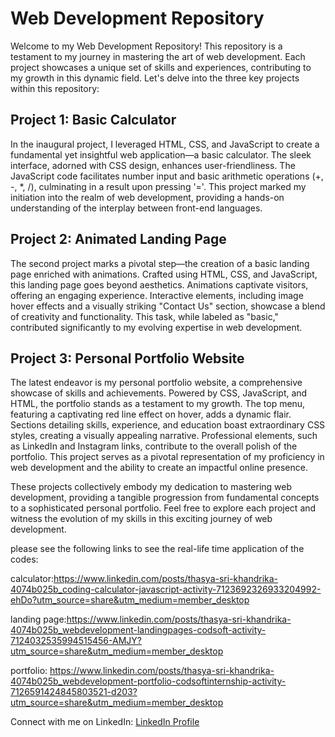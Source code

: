 # Web Development Repository

Welcome to my Web Development Repository! This repository is a testament to my journey in mastering the art of web development. Each project showcases a unique set of skills and experiences, contributing to my growth in this dynamic field. Let's delve into the three key projects within this repository:

## Project 1: Basic Calculator

In the inaugural project, I leveraged HTML, CSS, and JavaScript to create a fundamental yet insightful web application—a basic calculator. The sleek interface, adorned with CSS design, enhances user-friendliness. The JavaScript code facilitates number input and basic arithmetic operations (+, -, *, /), culminating in a result upon pressing '='. This project marked my initiation into the realm of web development, providing a hands-on understanding of the interplay between front-end languages.

## Project 2: Animated Landing Page

The second project marks a pivotal step—the creation of a basic landing page enriched with animations. Crafted using HTML, CSS, and JavaScript, this landing page goes beyond aesthetics. Animations captivate visitors, offering an engaging experience. Interactive elements, including image hover effects and a visually striking "Contact Us" section, showcase a blend of creativity and functionality. This task, while labeled as "basic," contributed significantly to my evolving expertise in web development.

## Project 3: Personal Portfolio Website

The latest endeavor is my personal portfolio website, a comprehensive showcase of skills and achievements. Powered by CSS, JavaScript, and HTML, the portfolio stands as a testament to my growth. The top menu, featuring a captivating red line effect on hover, adds a dynamic flair. Sections detailing skills, experience, and education boast extraordinary CSS styles, creating a visually appealing narrative. Professional elements, such as LinkedIn and Instagram links, contribute to the overall polish of the portfolio. This project serves as a pivotal representation of my proficiency in web development and the ability to create an impactful online presence.

These projects collectively embody my dedication to mastering web development, providing a tangible progression from fundamental concepts to a sophisticated personal portfolio. Feel free to explore each project and witness the evolution of my skills in this exciting journey of web development.

please see the following links to see the real-life time application of the codes:

calculator:https://www.linkedin.com/posts/thasya-sri-khandrika-4074b025b_coding-calculator-javascript-activity-7123692326933204992-ehDo?utm_source=share&utm_medium=member_desktop

landing page:https://www.linkedin.com/posts/thasya-sri-khandrika-4074b025b_webdevelopment-landingpages-codsoft-activity-7124032535994515456-AMJY?utm_source=share&utm_medium=member_desktop

portfolio: https://www.linkedin.com/posts/thasya-sri-khandrika-4074b025b_webdevelopment-portfolio-codsoftinternship-activity-7126591424845803521-d203?utm_source=share&utm_medium=member_desktop

Connect with me on LinkedIn: [LinkedIn Profile](https://www.linkedin.com/in/thasya-sri-khandrika)
